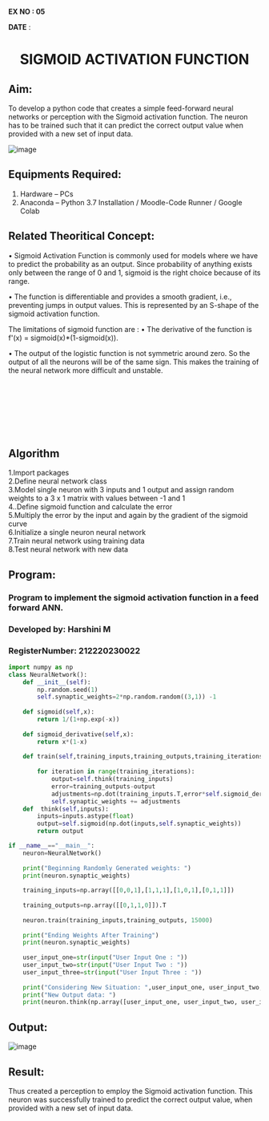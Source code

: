 <b>EX NO : 05</b><br>

<b>DATE</b> :
# <p align="center"> SIGMOID ACTIVATION FUNCTION </p>
## Aim:
  To develop a python code that creates a simple feed-forward neural networks or perception with the Sigmoid activation function. The neuron has to be trained such that it can predict the correct output value when provided with a new set of input data.
  
 ![image](https://user-images.githubusercontent.com/93023609/162692440-f59e7ad2-0414-4ddb-8640-fede7a0655f2.png)

## Equipments Required:
1. Hardware – PCs
2. Anaconda – Python 3.7 Installation / Moodle-Code Runner / Google Colab

## Related Theoritical Concept:
• Sigmoid Activation Function is commonly used for models where we have to predict the probability as an output. Since probability of anything exists only between the range of 0 and 1, sigmoid is the right choice because of its range.

• The function is differentiable and provides a smooth gradient, i.e., preventing jumps in output values. This is represented by an S-shape of the sigmoid activation function.

The limitations of sigmoid function are :
• The derivative of the function is f'(x) = sigmoid(x)*(1-sigmoid(x)).

• The output of the logistic function is not symmetric around zero. So the output of all the neurons will be of the same sign. This makes the training of the neural network more difficult and unstable.

<br>
<br>
<br>
<br>
<br>
<br>

## Algorithm
1.Import packages<br>
2.Define neural network class<br>
3.Model single neuron with 3 inputs and 1 output and assign random weights to a 3 x 1 matrix with values between -1 and 1<br>
4..Define sigmoid function and calculate the error<br>
5.Multiply the error by the input and again by the gradient of the sigmoid curve<br>
6.Initialize a single neuron neural network<br> 
7.Train neural network using training data<br>
8.Test neural network with new data<br>

## Program:

### Program to implement the sigmoid activation function in a feed forward ANN.
### Developed by: Harshini M
### RegisterNumber: 212220230022
```python
import numpy as np
class NeuralNetwork():
    def __init__(self):
        np.random.seed(1)
        self.synaptic_weights=2*np.random.random((3,1)) -1
        
    def sigmoid(self,x):
        return 1/(1+np.exp(-x))
    
    def sigmoid_derivative(self,x):
        return x*(1-x)
    
    def train(self,training_inputs,training_outputs,training_iterations):
        
        for iteration in range(training_iterations):
            output=self.think(training_inputs)
            error=training_outputs-output
            adjustments=np.dot(training_inputs.T,error*self.sigmoid_derivative(output))
            self.synaptic_weights += adjustments
    def  think(self,inputs):
        inputs=inputs.astype(float)
        output=self.sigmoid(np.dot(inputs,self.synaptic_weights))
        return output

if __name__=="__main__":
    neuron=NeuralNetwork()
    
    print("Beginning Randomly Generated weights: ")
    print(neuron.synaptic_weights)
    
    training_inputs=np.array([[0,0,1],[1,1,1],[1,0,1],[0,1,1]])
    
    training_outputs=np.array([[0,1,1,0]]).T
    
    neuron.train(training_inputs,training_outputs, 15000)
    
    print("Ending Weights After Training")
    print(neuron.synaptic_weights)
    
    user_input_one=str(input("User Input One : "))
    user_input_two=str(input("User Input Two : "))
    user_input_three=str(input("User Input Three : "))
    
    print("Considering New Situation: ",user_input_one, user_input_two, user_input_three)
    print("New Output data: ")
    print(neuron.think(np.array([user_input_one, user_input_two, user_input_three])))
```

## Output:
![image](https://user-images.githubusercontent.com/75235554/168824647-b60f5f61-f64d-4d10-b198-dcbc834912fe.png)

## Result:
  Thus created a perception to employ the Sigmoid activation function. This neuron was successfully trained to predict the correct output value, when provided with a new set of input data.
